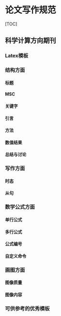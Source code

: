 # 论文写作规范

[TOC]

## 科学计算方向期刊

### Latex模板

### 结构方面

#### 标题

#### MSC

#### 关键字

#### 引言

#### 方法

#### 数值结果

#### 总结与讨论

### 写作方面

#### 时态

#### 从句

### 数学公式方面

#### 单行公式

#### 多行公式

#### 公式编号

#### 自定义命令

### 画图方面

#### 图像质量

#### 图像内容

### 可供参考的优秀模板

